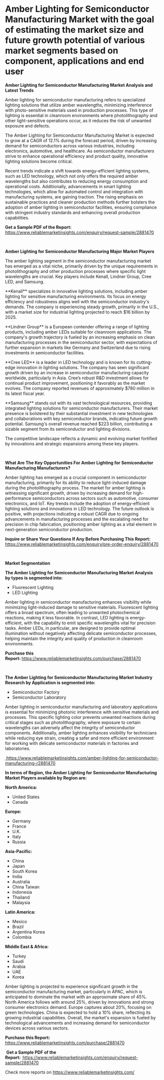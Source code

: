 <p><h1>Amber Lighting for Semiconductor Manufacturing Market with the goal of estimating the market size and future growth potential of various market segments based on component, applications and end user</h1></p><p><strong>Amber Lighting for Semiconductor Manufacturing Market Analysis and Latest Trends</strong></p>
<p><p>Amber lighting for semiconductor manufacturing refers to specialized lighting solutions that utilize amber wavelengths, minimizing interference with photo-sensitive materials used in production processes. This type of lighting is essential in cleanroom environments where photolithography and other light-sensitive operations occur, as it reduces the risk of unwanted exposure and defects.</p><p>The Amber Lighting for Semiconductor Manufacturing Market is expected to grow at a CAGR of 12.1% during the forecast period, driven by increasing demand for semiconductors across various industries, including electronics, automotive, and healthcare. As semiconductor manufacturers strive to enhance operational efficiency and product quality, innovative lighting solutions become critical.</p><p>Recent trends indicate a shift towards energy-efficient lighting systems, such as LED technology, which not only offers the required amber wavelengths but also contributes to reducing energy consumption and operational costs. Additionally, advancements in smart lighting technologies, which allow for automated control and integration with manufacturing systems, are gaining traction. The rising emphasis on sustainable practices and cleaner production methods further bolsters the adoption of amber lighting in semiconductor facilities, ensuring compliance with stringent industry standards and enhancing overall production capabilities.</p></p>
<p><strong>Get a Sample PDF of the Report:&nbsp;</strong> <a href="https://www.reliablemarketinsights.com/enquiry/request-sample/2881470?utm_campaign=3218&utm_medium=2&utm_source=Github&utm_content=ia&utm_term=12032025&utm_id=amber-lighting-for-semiconductor-manufacturing">https://www.reliablemarketinsights.com/enquiry/request-sample/2881470</a></p>
<p>&nbsp;</p>
<p><strong>Amber Lighting for Semiconductor Manufacturing Major Market Players</strong></p>
<p><p>The amber lighting segment in the semiconductor manufacturing market has emerged as a vital niche, primarily driven by the unique requirements in photolithography and other production processes where specific light wavelengths are crucial. Key players include Kenall, Lindner Group, Cree LED, and Samsung.</p><p>**Kenall** specializes in innovative lighting solutions, including amber lighting for sensitive manufacturing environments. Its focus on energy efficiency and robustness aligns well with the semiconductor industry's demands. The company is experiencing steady growth, primarily in the U.S., with a market size for industrial lighting projected to reach $16 billion by 2025.</p><p>**Lindner Group** is a European contender offering a range of lighting products, including amber LEDs suitable for cleanroom applications. The company's growth trajectory is fueled by an increasing emphasis on clean manufacturing processes in the semiconductor sector, with expectations of further expansion in markets like Germany and Switzerland due to rising investments in semiconductor facilities.</p><p>**Cree LED** is a leader in LED technology and is known for its cutting-edge innovation in lighting solutions. The company has seen significant growth driven by an increase in semiconductor manufacturing capacity worldwide, particularly in Asia. Cree’s robust R&D investment allows for continual product improvement, positioning it favorably as the market evolves. The company reported revenues of approximately $780 million in its latest fiscal year.</p><p>**Samsung** stands out with its vast technological resources, providing integrated lighting solutions for semiconductor manufacturers. Their market presence is bolstered by their substantial investment in new technologies and collaborations with key semiconductor brands, indicating future growth potential. Samsung's overall revenue reached $223 billion, contributing a sizable segment from its semiconductor and lighting divisions.</p><p>The competitive landscape reflects a dynamic and evolving market fortified by innovations and strategic expansions among these key players.</p></p>
<p>&nbsp;</p>
<p><strong>What Are The Key Opportunities For Amber Lighting for Semiconductor Manufacturing Manufacturers?</strong></p>
<p><p>Amber lighting has emerged as a crucial component in semiconductor manufacturing, primarily for its ability to reduce light-induced damage during the photolithography process. The market for amber lighting is witnessing significant growth, driven by increasing demand for high-performance semiconductors across sectors such as automotive, consumer electronics, and IoT. Key trends include the adoption of energy-efficient lighting solutions and innovations in LED technology. The future outlook is positive, with projections indicating a robust CAGR due to ongoing advancements in manufacturing processes and the escalating need for precision in chip fabrication, positioning amber lighting as a vital element in next-generation semiconductor production.</p></p>
<p><strong>Inquire or Share Your Questions If Any Before Purchasing This Report:</strong> <a href="https://www.reliablemarketinsights.com/enquiry/pre-order-enquiry/2881470?utm_campaign=3218&utm_medium=2&utm_source=Github&utm_content=ia&utm_term=12032025&utm_id=amber-lighting-for-semiconductor-manufacturing">https://www.reliablemarketinsights.com/enquiry/pre-order-enquiry/2881470</a></p>
<p>&nbsp;</p>
<p><strong>Market Segmentation</strong></p>
<p><strong>The Amber Lighting for Semiconductor Manufacturing Market Analysis by types is segmented into:</strong></p>
<p><ul><li>Fluorescent Lighting</li><li>LED Lighting</li></ul></p>
<p><p>Amber lighting in semiconductor manufacturing enhances visibility while minimizing light-induced damage to sensitive materials. Fluorescent lighting offers a broad spectrum, often leading to unwanted photochemical reactions, making it less favorable. In contrast, LED lighting is energy-efficient, with the capability to emit specific wavelengths vital for precision tasks. Amber LEDs, in particular, are designed to provide optimal illumination without negatively affecting delicate semiconductor processes, helping maintain the integrity and quality of production in cleanroom environments.</p></p>
<p><strong>Purchase this Report:&nbsp;</strong><a href="https://www.reliablemarketinsights.com/purchase/2881470?utm_campaign=3218&utm_medium=2&utm_source=Github&utm_content=ia&utm_term=12032025&utm_id=amber-lighting-for-semiconductor-manufacturing">https://www.reliablemarketinsights.com/purchase/2881470</a></p>
<p>&nbsp;</p>
<p><strong>The Amber Lighting for Semiconductor Manufacturing Market Industry Research by Application is segmented into:</strong></p>
<p><ul><li>Semiconductor Factory</li><li>Semiconductor Laboratory</li></ul></p>
<p><p>Amber lighting in semiconductor manufacturing and laboratory applications is essential for minimizing photonic interference with sensitive materials and processes. This specific lighting color prevents unwanted reactions during critical stages such as photolithography, where exposure to certain wavelengths can adversely affect the integrity of semiconductor components. Additionally, amber lighting enhances visibility for technicians while reducing eye strain, creating a safer and more efficient environment for working with delicate semiconductor materials in factories and laboratories.</p></p>
<p><a href="https://www.reliablemarketinsights.com/amber-lighting-for-semiconductor-manufacturing-r2881470?utm_campaign=3218&utm_medium=2&utm_source=Github&utm_content=ia&utm_term=12032025&utm_id=amber-lighting-for-semiconductor-manufacturing">&nbsp;https://www.reliablemarketinsights.com/amber-lighting-for-semiconductor-manufacturing-r2881470</a></p>
<p><strong>In terms of Region, the Amber Lighting for Semiconductor Manufacturing Market Players available by Region are:</strong></p>
<p>
    <p> <strong> North America: </strong>
        <ul>
            <li>United States</li>
            <li>Canada</li>
        </ul>
        </p> 
    <p> <strong> Europe: </strong>
        <ul>
            <li>Germany</li>
            <li>France</li>
            <li>U.K.</li>
            <li>Italy</li>
            <li>Russia</li>
        </ul>
        </p> 
    <p> <strong> Asia-Pacific: </strong>
        <ul>
            <li>China</li>
            <li>Japan</li>
            <li>South Korea</li>
            <li>India</li>
            <li>Australia</li>
            <li>China Taiwan</li>
            <li>Indonesia</li>
            <li>Thailand</li>
            <li>Malaysia</li>
        </ul>
        </p> 
    <p> <strong> Latin America: </strong>
        <ul>
            <li>Mexico</li>
            <li>Brazil</li>
            <li>Argentina Korea</li>
            <li>Colombia</li>
        </ul>
        </p> 
    <p> <strong> Middle East & Africa: </strong>
        <ul>
            <li>Turkey</li>
            <li>Saudi</li>
            <li>Arabia</li>
            <li>UAE</li>
            <li>Korea</li>
        </ul>
    </p>
    </p>
<p><p>Amber lighting is projected to experience significant growth in the semiconductor manufacturing market, particularly in APAC, which is anticipated to dominate the market with an approximate share of 45%. North America follows with around 25%, driven by innovations and strong consumer electronics demand. Europe captures about 20%, focusing on green technologies. China is expected to hold a 10% share, reflecting its growing industrial capabilities. Overall, the market's expansion is fueled by technological advancements and increasing demand for semiconductor devices across various sectors.</p></p>
<p><strong>Purchase this Report: </strong><a href="https://www.reliablemarketinsights.com/purchase/2881470?utm_campaign=3218&utm_medium=2&utm_source=Github&utm_content=ia&utm_term=12032025&utm_id=amber-lighting-for-semiconductor-manufacturing">https://www.reliablemarketinsights.com/purchase/2881470</a></p>
<p>&nbsp;<strong>Get a Sample PDF of the Report:&nbsp;&nbsp;</strong><a href="https://www.reliablemarketinsights.com/enquiry/request-sample/2881470?utm_campaign=3218&utm_medium=2&utm_source=Github&utm_content=ia&utm_term=12032025&utm_id=amber-lighting-for-semiconductor-manufacturing">https://www.reliablemarketinsights.com/enquiry/request-sample/2881470</a></p>
<p><strong></strong></p>
<p>Check more reports on <a href="https://www.reliablemarketinsights.com/?utm_campaign=3218&utm_medium=2&utm_source=Github&utm_content=ia&utm_term=12032025&utm_id=amber-lighting-for-semiconductor-manufacturing">https://www.reliablemarketinsights.com/</a></p>
